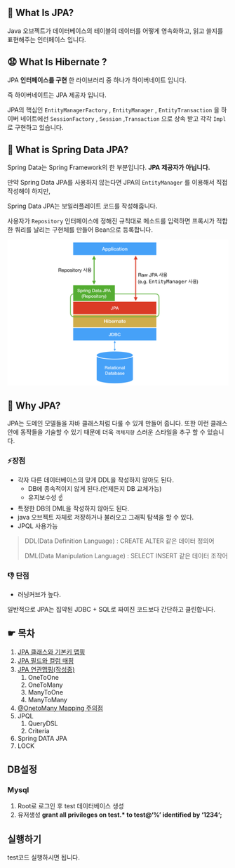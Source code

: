 

## 🧐 What Is JPA?

Java 오브젝트가 데이터베이스의 테이블의 데이터를 어떻게 영속화하고, 읽고 쓸지를 표현해주는 인터페이스 입니다.

## 😧 What Is Hibernate ?

JPA **인터페이스를 구현** 한 라이브러리 중 하나가 하이버네이트 입니다.

즉 하이버네이트는 JPA 제공자 입니다. 

JPA의 핵심인 `EntityManagerFactory` , `EntityManager` , `EntityTransaction` 을 하이버 네이트에선 `SessionFactory` , `Session` ,`Transaction` 으로 상속 받고 각각 `Impl` 로 구현하고 있습니다. 

## 🤔 What is Spring Data JPA?

 Spring Data는 Spring Framework의 한 부분입니다.  **JPA 제공자가 아닙니다.** 

만약 Spring Data JPA를 사용하지 않는다면 JPA의 `EntityManager` 를 이용해서 직접 작성해야 하지만, 

Spring Data JPA는 보일러플레이트 코드를 작성해줍니다.

사용자가 `Repository` 인터페이스에 정해진 규칙대로 메소드를 입력하면 프록시가 적합한 쿼리를 날리는 구현체를 만들어 Bean으로 등록합니다. 





![](docs/img/ac.png)

## 🤔 Why JPA?

JPA는 도메인 모델들을 자바 클래스처럼 다룰 수 있게 만들어 줍니다. 
또한 이런 클래스 안에 동작들을 기술할 수 있기 때문에 더욱 `객체지향` 스러운 스타일을 추구 할 수 있습니다.

### ⚡️장점

- 각자 다른 데이터베이스의 맞게 DDL을 작성하지 않아도 된다.
  - DB에 종속적이지 않게 된다.(언제든지 DB 교체가능)
  - 유지보수성 ☝️
- 특정한 DB의 DML을 작성하지 않아도 된다.
- java 오브젝트 자체로 저장하거나 불러오고 그래픽 탐색을 할 수 있다.
- JPQL 사용가능

> DDL(Data Definition Language) : CREATE ALTER 같은 데이터 정의어
>
> DML(Data Manipulation Language) : SELECT INSERT 같은 데이터 조작어

### 👎 단점

- 러닝커브가 높다.

일반적으로 JPA는  집약된 JDBC + SQL로 짜여진 코드보다 간단하고 클린합니다. 







## ☛ 목차

1. [JPA 클래스와 기본키 맵핑](https://github.com/DaeAkin/Spring-Jpa/blob/master/docs/JPA%20%ED%81%B4%EB%9E%98%EC%8A%A4%EC%99%80%20%EA%B8%B0%EB%B3%B8%ED%82%A4%20%EB%A7%B5%ED%95%91.md)
2. [JPA 필드와 컬럼 매핑](https://github.com/DaeAkin/Spring-Jpa/blob/master/docs/JPA%20%ED%95%84%EB%93%9C%EC%99%80%20%EC%BB%AC%EB%9F%BC%20%EB%A7%A4%ED%95%91.md)
3. [JPA 연관맵핑(작성중)](https://github.com/DaeAkin/Spring-Jpa/blob/master/docs/JPA%20%EC%97%B0%EA%B4%80%EA%B4%80%EA%B3%84%20%EB%A7%A4%ED%95%91.md) 
   1. OneToOne
   2. OneToMany
   3. ManyToOne
   4. ManyToMany
4. [@OnetoMany Mapping 주의점](https://github.com/DaeAkin/Spring-Jpa/blob/master/docs/%40OnetoMany%20Mapping%20%EC%A3%BC%EC%9D%98%EC%A0%90.md)
5. JPQL
   1. QueryDSL
   2. Criteria
6. Spring DATA JPA
7. LOCK









## DB설정

### Mysql

1. Root로 로그인 후 test 데이터베이스 생성 
2. 유저생성 **grant all privileges on test.\* to test@‘%’ identified by ‘1234‘;**



## 실행하기

test코드 실행하시면 됩니다.

